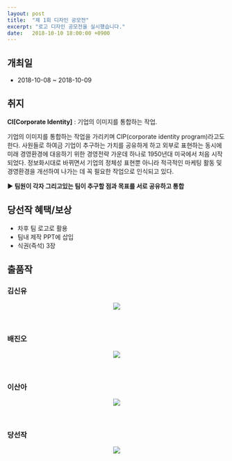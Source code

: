```yaml
---
layout: post
title:  "제 1회 디자인 공모전"
excerpt: "로고 디자인 공모전을 실시했습니다."
date:   2018-10-10 18:00:00 +0900
---
```

## 개최일

- 2018-10-08 ~ 2018-10-09

## 취지

**CI[Corporate Identity]** : 기업의 이미지를 통합하는 작업.

기업의 이미지를 통합하는 작업을 가리키며 CIP(corporate identity program)라고도 한다. 사원들로 하여금 기업이 추구하는 가치를 공유하게 하고 외부로 표현하는 동시에 미래 경영환경에 대응하기 위한 경영전략 가운데 하나로 1950년대 미국에서 처음 시작되었다. 정보화시대로 바뀌면서 기업의 정체성 표현뿐 아니라 적극적인 마케팅 활동 및 경영환경을 개선하여 나가는 데 꼭 필요한 작업으로 인식되고 있다.

**▶ 팀원이 각자 그리고있는 팀이 추구할 점과 목표를 서로 공유하고 통합**

## 당선작 혜택/보상

- 차후 팀 로고로 활용
- 팀내 제작 PPT에 삽입
- 식권(즉석) 3장

## 출품작

### 김신유

<p style="text-align: center;"><img src="{{site.url}}/assets/images/1-design-ci/1.png"></p>

<br/>

### 배진오

<p style="text-align: center;"><img src="{{site.url}}/assets/images/1-design-ci/2.png"></p>

<br/>

### 이산아

<p style="text-align: center;"><img src="{{site.url}}/assets/images/1-design-ci/3.png"></p>

<br/>

### 당선작

<p style="text-align: center;"><img src="{{site.url}}/assets/images/1-design-ci/4.jpg"></p>